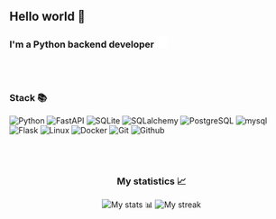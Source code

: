 ## Hello world 👋

<h3>
    I'm a Python backend developer <img src="images\python_image.png" height="20" width="20">
</h3>

<br><br>

### Stack 📚

![Python](https://img.shields.io/badge/PYTHON-white?style=for-the-badge&logo=python&logoColor=black&logoSize=max&labelColor=white&color=white&cacheSeconds=3600)
![FastAPI](https://img.shields.io/badge/FastAPI-bage?style=for-the-badge&logo=fastapi&logoColor=black&logoSize=auto&labelColor=white&color=white&cacheSeconds=3600
)
![SQLite](https://img.shields.io/badge/sqlite-bage?style=for-the-badge&logo=sqlite&logoColor=black&logoSize=max&color=white&cacheSeconds=3600
)
![SQLalchemy](https://img.shields.io/badge/sqlalchemy-bage?style=for-the-badge&logo=sqlalchemy&logoColor=black&logoSize=max&color=white&cacheSeconds=3600
)
![PostgreSQL](https://img.shields.io/badge/postgresql-bage?style=for-the-badge&logo=postgresql&logoColor=black&logoSize=max&color=white&cacheSeconds=3600
)
![mysql](https://img.shields.io/badge/mysql-bage?style=for-the-badge&logo=mysql&logoColor=black&logoSize=max&color=white&cacheSeconds=3600
)
![Flask](https://img.shields.io/badge/flask-bage?style=for-the-badge&logo=flask&logoColor=black&logoSize=max&color=white&cacheSeconds=3600
)
![Linux](https://img.shields.io/badge/linux-bage?style=for-the-badge&logo=linux&logoColor=black&logoSize=max&color=white&cacheSeconds=3600
)
![Docker](https://img.shields.io/badge/docker-bage?style=for-the-badge&logo=docker&logoColor=black&logoSize=max&color=white&cacheSeconds=3600
)
![Git](https://img.shields.io/badge/git-bage?style=for-the-badge&logo=git&logoColor=black&logoSize=max&color=white&cacheSeconds=3600
)
![Github](https://img.shields.io/badge/github-bage?style=for-the-badge&logo=github&logoColor=black&logoSize=max&color=white&cacheSeconds=3600
)

<br><br>

<h3 align="center">My statistics 📈</h3>

<p align="center">
  <img src="https://github-readme-stats.vercel.app/api?username=D1ther&show_icons=true&theme=dark" alt="My stats 📊" />
  <img src="https://github-readme-streak-stats.herokuapp.com/?user=D1ther&theme=dark" alt="My streak" />
</p>



